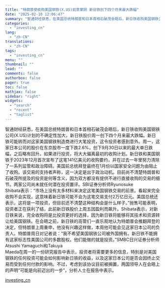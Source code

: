 ```yaml
---
title: "特朗普使收购美国钢铁(X.US)前景蒙阴 新日铁创下四个月来最大跌幅"
date: "2025-02-10 12:06:47"
summary: "智通财经获悉，在美国总统特朗普和日本首相石破茂会晤后，新日铁收购美国钢铁公司(X.US)计划的不确..."
categories:
  - "investing_cn"
lang:
  - "zh-CN"
translations:
  - "zh-CN"
tags:
  - "investing_cn"
menu: ""
thumbnail: ""
lead: ""
comments: false
authorbox: false
pager: true
toc: false
mathjax: false
sidebar: "right"
widgets:
  - "search"
  - "recent"
  - "taglist"
---
```


智通财经获悉，在美国总统特朗普和日本首相石破茂会晤后，新日铁收购美国钢铁公司(X.US)计划的不确定性加大，新日铁股价周一创下四个月来最大跌幅。新日铁可能转而对这家美国钢铁制造商进行大笔投资，这令投资者感到意外。周一，这家日本公司的股价在东京股市一度下跌2.6%，创下9月30日以来的最大单日跌幅，之后略有回升。如果进行投资，将大大偏离最初的收购计划。新日铁和美国钢铁于2023年12月首次宣布了这笔141亿美元的收购要约，并在过去一年里努力清除了一系列监管和政治障碍。美国前总统拜登最终在1月份以国家安全问题为由阻止了收购。该交易的支持者声称，这一决定是出于政治动机。目前尚不清楚特朗普和石破茂所提及的投资是何等含义，因为双方都没有提供不进行直接收购的交易的细节。两家公司尚未就任何潜在投资置评。SBI证券分析师Ryunosuke   
Shibata表示：“市场上没有太多材料来决定这笔美国钢铁交易的前景。看起来完全收购不会实现，这意味着新日铁可能不会为这笔交易支付2万亿日元。美国总统还表示，这将是一项投资，但目前还不清楚这种结构会是什么样子。”抛售可能表明，投资者正在获利了结，此前新日铁股价上周五因盈利而飙升。Shibata表示，对新日铁来说，完全收购将是比投资更好的选择，因为新日铁将能够将其技术和资源转让给美国钢铁。在会晤之前，新日铁的高管们一直乐观地认为特朗普会推翻拜登的决定，但特朗普上周重申，他没有兴趣这样做，本周他可能会见这家日本公司的负责人。特朗普周日对记者说：“我不希望美国钢铁公司被外国拥有。新日铁不能拥有这家标志性美国公司的多数股权。他们能做的就是投资。”SMBC日兴证券分析师Atsushi Yamaguchi和Takuya   
Maeda在周一的一份研究报告中表示，投资者将需要更多的信息，特别是对美国钢铁的任何投资可能会如何影响新日铁的收益，以及这家日本公司是否会因终止交易而受到任何付款的影响。不过，考虑到该协议目前被搁置，两国领导人在会晤上的声明“可能是向前迈出的一步”，分析人士在报告中表示。

[investing_cn](https://cn.investing.com/news/stock-market-news/article-2663655)

